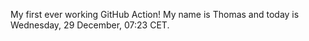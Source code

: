 My first ever working GitHub Action!
My name is Thomas and today is Wednesday, 29 December, 07:23 CET. 
